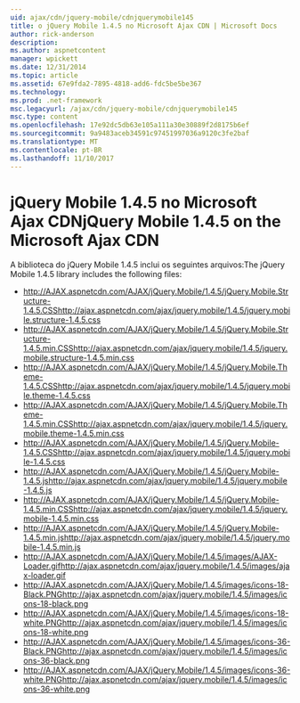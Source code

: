 ```yaml
---
uid: ajax/cdn/jquery-mobile/cdnjquerymobile145
title: o jQuery Mobile 1.4.5 no Microsoft Ajax CDN | Microsoft Docs
author: rick-anderson
description: 
ms.author: aspnetcontent
manager: wpickett
ms.date: 12/31/2014
ms.topic: article
ms.assetid: 67e9fda2-7895-4818-add6-fdc5be5be367
ms.technology: 
ms.prod: .net-framework
msc.legacyurl: /ajax/cdn/jquery-mobile/cdnjquerymobile145
msc.type: content
ms.openlocfilehash: 17e92dc5db63e105a111a30e30889f2d8175b6ef
ms.sourcegitcommit: 9a9483aceb34591c97451997036a9120c3fe2baf
ms.translationtype: MT
ms.contentlocale: pt-BR
ms.lasthandoff: 11/10/2017
---
```

<a name="jquery-mobile-145-on-the-microsoft-ajax-cdn"></a><span data-ttu-id="c339a-102">jQuery Mobile 1.4.5 no Microsoft Ajax CDN</span><span class="sxs-lookup"><span data-stu-id="c339a-102">jQuery Mobile 1.4.5 on the Microsoft Ajax CDN</span></span>
====================
<span data-ttu-id="c339a-103">A biblioteca do jQuery Mobile 1.4.5 inclui os seguintes arquivos:</span><span class="sxs-lookup"><span data-stu-id="c339a-103">The jQuery Mobile 1.4.5 library includes the following files:</span></span>

- <span data-ttu-id="c339a-104">http://AJAX.aspnetcdn.com/AJAX/jQuery.Mobile/1.4.5/jQuery.Mobile.Structure-1.4.5.CSS</span><span class="sxs-lookup"><span data-stu-id="c339a-104">http://ajax.aspnetcdn.com/ajax/jquery.mobile/1.4.5/jquery.mobile.structure-1.4.5.css</span></span>
- <span data-ttu-id="c339a-105">http://AJAX.aspnetcdn.com/AJAX/jQuery.Mobile/1.4.5/jQuery.Mobile.Structure-1.4.5.min.CSS</span><span class="sxs-lookup"><span data-stu-id="c339a-105">http://ajax.aspnetcdn.com/ajax/jquery.mobile/1.4.5/jquery.mobile.structure-1.4.5.min.css</span></span>
- <span data-ttu-id="c339a-106">http://AJAX.aspnetcdn.com/AJAX/jQuery.Mobile/1.4.5/jQuery.Mobile.Theme-1.4.5.CSS</span><span class="sxs-lookup"><span data-stu-id="c339a-106">http://ajax.aspnetcdn.com/ajax/jquery.mobile/1.4.5/jquery.mobile.theme-1.4.5.css</span></span>
- <span data-ttu-id="c339a-107">http://AJAX.aspnetcdn.com/AJAX/jQuery.Mobile/1.4.5/jQuery.Mobile.Theme-1.4.5.min.CSS</span><span class="sxs-lookup"><span data-stu-id="c339a-107">http://ajax.aspnetcdn.com/ajax/jquery.mobile/1.4.5/jquery.mobile.theme-1.4.5.min.css</span></span>
- <span data-ttu-id="c339a-108">http://AJAX.aspnetcdn.com/AJAX/jQuery.Mobile/1.4.5/jQuery.Mobile-1.4.5.CSS</span><span class="sxs-lookup"><span data-stu-id="c339a-108">http://ajax.aspnetcdn.com/ajax/jquery.mobile/1.4.5/jquery.mobile-1.4.5.css</span></span>
- <span data-ttu-id="c339a-109">http://AJAX.aspnetcdn.com/AJAX/jQuery.Mobile/1.4.5/jQuery.Mobile-1.4.5.js</span><span class="sxs-lookup"><span data-stu-id="c339a-109">http://ajax.aspnetcdn.com/ajax/jquery.mobile/1.4.5/jquery.mobile-1.4.5.js</span></span>
- <span data-ttu-id="c339a-110">http://AJAX.aspnetcdn.com/AJAX/jQuery.Mobile/1.4.5/jQuery.Mobile-1.4.5.min.CSS</span><span class="sxs-lookup"><span data-stu-id="c339a-110">http://ajax.aspnetcdn.com/ajax/jquery.mobile/1.4.5/jquery.mobile-1.4.5.min.css</span></span>
- <span data-ttu-id="c339a-111">http://AJAX.aspnetcdn.com/AJAX/jQuery.Mobile/1.4.5/jQuery.Mobile-1.4.5.min.js</span><span class="sxs-lookup"><span data-stu-id="c339a-111">http://ajax.aspnetcdn.com/ajax/jquery.mobile/1.4.5/jquery.mobile-1.4.5.min.js</span></span>
- <span data-ttu-id="c339a-112">http://AJAX.aspnetcdn.com/AJAX/jQuery.Mobile/1.4.5/images/AJAX-Loader.gif</span><span class="sxs-lookup"><span data-stu-id="c339a-112">http://ajax.aspnetcdn.com/ajax/jquery.mobile/1.4.5/images/ajax-loader.gif</span></span>
- <span data-ttu-id="c339a-113">http://AJAX.aspnetcdn.com/AJAX/jQuery.Mobile/1.4.5/images/icons-18-Black.PNG</span><span class="sxs-lookup"><span data-stu-id="c339a-113">http://ajax.aspnetcdn.com/ajax/jquery.mobile/1.4.5/images/icons-18-black.png</span></span>
- <span data-ttu-id="c339a-114">http://AJAX.aspnetcdn.com/AJAX/jQuery.Mobile/1.4.5/images/icons-18-white.PNG</span><span class="sxs-lookup"><span data-stu-id="c339a-114">http://ajax.aspnetcdn.com/ajax/jquery.mobile/1.4.5/images/icons-18-white.png</span></span>
- <span data-ttu-id="c339a-115">http://AJAX.aspnetcdn.com/AJAX/jQuery.Mobile/1.4.5/images/icons-36-Black.PNG</span><span class="sxs-lookup"><span data-stu-id="c339a-115">http://ajax.aspnetcdn.com/ajax/jquery.mobile/1.4.5/images/icons-36-black.png</span></span>
- <span data-ttu-id="c339a-116">http://AJAX.aspnetcdn.com/AJAX/jQuery.Mobile/1.4.5/images/icons-36-white.PNG</span><span class="sxs-lookup"><span data-stu-id="c339a-116">http://ajax.aspnetcdn.com/ajax/jquery.mobile/1.4.5/images/icons-36-white.png</span></span>
